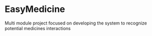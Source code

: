 # EasyMedicine
Multi module project focused on developing the system to recognize potential medicines interactions 

